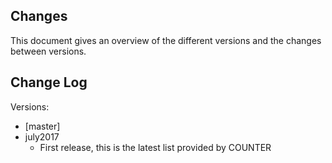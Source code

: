 ## Changes
This document gives an overview of the different versions and the changes between versions.

## Change Log

Versions:

* [master]
* july2017 
  * First release, this is the latest list provided by COUNTER
